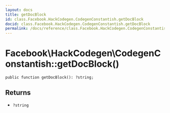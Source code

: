 ```yaml
---
layout: docs
title: getDocBlock
id: class.Facebook.HackCodegen.CodegenConstantish.getDocBlock
docid: class.Facebook.HackCodegen.CodegenConstantish.getDocBlock
permalink: /docs/reference/class.Facebook.HackCodegen.CodegenConstantish.getDocBlock.md
---
```

# Facebook\\HackCodegen\\CodegenConstantish::getDocBlock()




``` Hack
public function getDocBlock(): ?string;
```




## Returns




+ ` ?string `